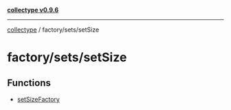 [**collectype v0.9.6**](../../../README.md)

***

[collectype](../../../modules.md) / factory/sets/setSize

# factory/sets/setSize

## Functions

- [setSizeFactory](functions/setSizeFactory.md)
